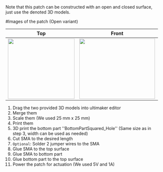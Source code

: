 Note that this patch can be constructed with an open and closed surface, just use the denoted 3D models.

#Images of the patch (Open variant)

Top            |  Front |   Whole patch
:-------------------------:|:-------------------------:|:-------------------------:
<img src="https://user-images.githubusercontent.com/82590951/185866174-cfb74199-8ff9-423d-9193-f0ce9f94f398.png" width="220" height="200" />|<img src="https://user-images.githubusercontent.com/82590951/185867287-31352c41-3bcc-49f2-8f81-afc5897aaf8b.png" width="250" height="200" />|<img src="https://user-images.githubusercontent.com/82590951/185866053-a7208b5c-411e-45e0-8e22-30c1c4171f88.png" width="250" height="200" />

1. Drag the two provided 3D models into ultimaker editor
2. Merge them
3. Scale them (We used 25 mm x 25 mm)
4. Print them
5. 3D print the bottom part ''BottomPartSquared_Hole'' (Same size as in step 3, width can be used as needed)
6. Cut SMA to the desired length
7. `Optional`: Solder 2 jumper wires to the SMA
8. Glue SMA to the top surface
9. Glue SMA to bottom part
10. Glue bottom part to the top surface
11. Power the patch for actuation (We used 5V and 1A)
